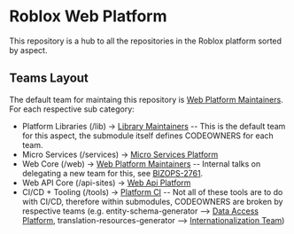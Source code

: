 # Roblox Web Platform

This repository is a hub to all the repositories in the Roblox platform sorted by aspect.

## Teams Layout

The default team for maintaing this repository is [Web Platform Maintainers](https://github.com/orgs/rbxinfra/teams/web-platform-maintainers).<br />
For each respective sub category:
- Platform Libraries (/lib) -> [Library Maintainers](https://github.com/orgs/rbxinfra/teams/library-maintainers) -- This is the default team for this aspect, the submodule itself defines CODEOWNERS for each team.
- Micro Services (/services) -> [Micro Services Platform](https://github.com/orgs/rbxinfra/teams/micro-services-platform)
- Web Core (/web) -> [Web Platform Maintainers](https://github.com/orgs/rbxinfra/teams/web-platform-maintainers) -- Internal talks on delegating a new team for this, see [BIZOPS-2761](https://jira.vmminfra.net/browse/BIZOPS-2761).
- Web API Core (/api-sites) -> [Web Api Platform](https://github.com/orgs/rbxinfra/teams/web-api-platform)
- CI/CD + Tooling (/tools) -> [Platform CI](https://github.com/orgs/rbxinfra/teams/platform-ci) -- Not all of these tools are to do with CI/CD, therefore within submodules, CODEOWNERS are broken by respective teams (e.g. entity-schema-generator --> [Data Access Platform](https://github.com/orgs/rbxinfra/teams/data-access-platform), translation-resources-generator --> [Internationalization Team](https://github.com/orgs/rbxinfra/teams/internationalization-team))
